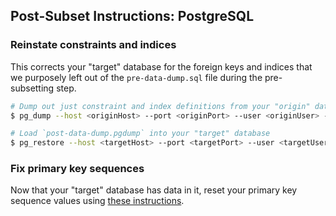 ## Post-Subset Instructions: PostgreSQL

### Reinstate constraints and indices

This corrects your "target" database for the foreign keys and indices  that we purposely left out of the `pre-data-dump.sql` file during the pre-subsetting step.
```bash
# Dump out just constraint and index definitions from your "origin" database into a file called `post-data-dump.pg_dump`
$ pg_dump --host <originHost> --port <originPort> --user <originUser> --dbname <originDb> --section post-data --format custom --file post-data-dump.pgdump

# Load `post-data-dump.pgdump` into your "target" database
$ pg_restore --host <targetHost> --port <targetPort> --user <targetUser> --dbname <targetDb> --jobs <numCPUCoresOnTargetDbMachine> post-data-dump.pgdump

```

### Fix primary key sequences

Now that your "target" database has data in it, reset your primary key sequence values using [these instructions](https://wiki.postgresql.org/wiki/Fixing_Sequences).

